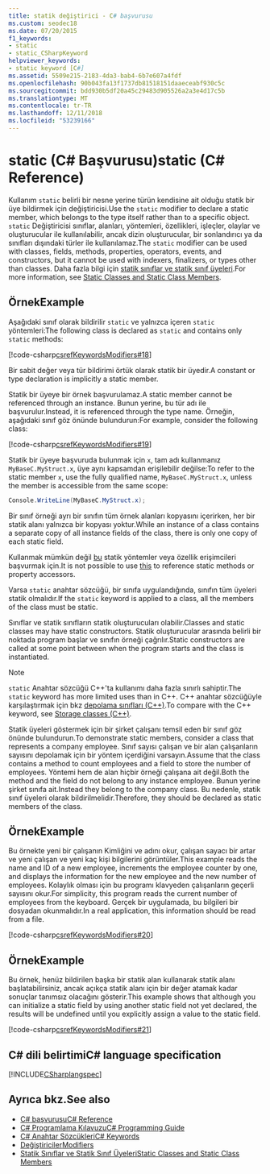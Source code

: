 ```yaml
---
title: statik değiştirici - C# başvurusu
ms.custom: seodec18
ms.date: 07/20/2015
f1_keywords:
- static
- static_CSharpKeyword
helpviewer_keywords:
- static keyword [C#]
ms.assetid: 5509e215-2183-4da3-bab4-6b7e607a4fdf
ms.openlocfilehash: 90b043fa13f1737db81518151daaeceabf930c5c
ms.sourcegitcommit: bdd930b5df20a45c29483d905526a2a3e4d17c5b
ms.translationtype: MT
ms.contentlocale: tr-TR
ms.lasthandoff: 12/11/2018
ms.locfileid: "53239166"
---
```

# <a name="static-c-reference"></a><span data-ttu-id="01be9-102">static (C# Başvurusu)</span><span class="sxs-lookup"><span data-stu-id="01be9-102">static (C# Reference)</span></span>

<span data-ttu-id="01be9-103">Kullanım `static` belirli bir nesne yerine türün kendisine ait olduğu statik bir üye bildirmek için değiştiricisi.</span><span class="sxs-lookup"><span data-stu-id="01be9-103">Use the `static` modifier to declare a static member, which belongs to the type itself rather than to a specific object.</span></span> <span data-ttu-id="01be9-104">`static` Değiştiricisi sınıflar, alanları, yöntemleri, özellikleri, işleçler, olaylar ve oluşturucular ile kullanılabilir, ancak dizin oluşturucular, bir sonlandırıcı ya da sınıfları dışındaki türler ile kullanılamaz.</span><span class="sxs-lookup"><span data-stu-id="01be9-104">The `static` modifier can be used with classes, fields, methods, properties, operators, events, and constructors, but it cannot be used with indexers, finalizers, or types other than classes.</span></span> <span data-ttu-id="01be9-105">Daha fazla bilgi için [statik sınıflar ve statik sınıf üyeleri](../../programming-guide/classes-and-structs/static-classes-and-static-class-members.md).</span><span class="sxs-lookup"><span data-stu-id="01be9-105">For more information, see [Static Classes and Static Class Members](../../programming-guide/classes-and-structs/static-classes-and-static-class-members.md).</span></span>

## <a name="example"></a><span data-ttu-id="01be9-106">Örnek</span><span class="sxs-lookup"><span data-stu-id="01be9-106">Example</span></span>

<span data-ttu-id="01be9-107">Aşağıdaki sınıf olarak bildirilir `static` ve yalnızca içeren `static` yöntemleri:</span><span class="sxs-lookup"><span data-stu-id="01be9-107">The following class is declared as `static` and contains only `static` methods:</span></span>

[!code-csharp[csrefKeywordsModifiers#18](~/samples/snippets/csharp/VS_Snippets_VBCSharp/csrefKeywordsModifiers/CS/csrefKeywordsModifiers.cs#18)]

<span data-ttu-id="01be9-108">Bir sabit değer veya tür bildirimi örtük olarak statik bir üyedir.</span><span class="sxs-lookup"><span data-stu-id="01be9-108">A constant or type declaration is implicitly a static member.</span></span>

<span data-ttu-id="01be9-109">Statik bir üyeye bir örnek başvurulamaz.</span><span class="sxs-lookup"><span data-stu-id="01be9-109">A static member cannot be referenced through an instance.</span></span> <span data-ttu-id="01be9-110">Bunun yerine, bu tür adı ile başvurulur.</span><span class="sxs-lookup"><span data-stu-id="01be9-110">Instead, it is referenced through the type name.</span></span> <span data-ttu-id="01be9-111">Örneğin, aşağıdaki sınıf göz önünde bulundurun:</span><span class="sxs-lookup"><span data-stu-id="01be9-111">For example, consider the following class:</span></span>

[!code-csharp[csrefKeywordsModifiers#19](~/samples/snippets/csharp/VS_Snippets_VBCSharp/csrefKeywordsModifiers/CS/csrefKeywordsModifiers.cs#19)]

<span data-ttu-id="01be9-112">Statik bir üyeye başvuruda bulunmak için `x`, tam adı kullanmanız `MyBaseC.MyStruct.x`, üye aynı kapsamdan erişilebilir değilse:</span><span class="sxs-lookup"><span data-stu-id="01be9-112">To refer to the static member `x`, use the fully qualified name, `MyBaseC.MyStruct.x`, unless the member is accessible from the same scope:</span></span>

```csharp
Console.WriteLine(MyBaseC.MyStruct.x);
```

<span data-ttu-id="01be9-113">Bir sınıf örneği ayrı bir sınıfın tüm örnek alanları kopyasını içerirken, her bir statik alanı yalnızca bir kopyası yoktur.</span><span class="sxs-lookup"><span data-stu-id="01be9-113">While an instance of a class contains a separate copy of all instance fields of the class, there is only one copy of each static field.</span></span>

<span data-ttu-id="01be9-114">Kullanmak mümkün değil [bu](this.md) statik yöntemler veya özellik erişimcileri başvurmak için.</span><span class="sxs-lookup"><span data-stu-id="01be9-114">It is not possible to use [this](this.md) to reference static methods or property accessors.</span></span>

<span data-ttu-id="01be9-115">Varsa `static` anahtar sözcüğü, bir sınıfa uygulandığında, sınıfın tüm üyeleri statik olmalıdır.</span><span class="sxs-lookup"><span data-stu-id="01be9-115">If the `static` keyword is applied to a class, all the members of the class must be static.</span></span>

<span data-ttu-id="01be9-116">Sınıflar ve statik sınıfların statik oluşturucuları olabilir.</span><span class="sxs-lookup"><span data-stu-id="01be9-116">Classes and static classes may have static constructors.</span></span> <span data-ttu-id="01be9-117">Statik oluşturucular arasında belirli bir noktada program başlar ve sınıfın örneği çağrılır.</span><span class="sxs-lookup"><span data-stu-id="01be9-117">Static constructors are called at some point between when the program starts and the class is instantiated.</span></span>

> [!NOTE]
> <span data-ttu-id="01be9-118">`static` Anahtar sözcüğü C++'ta kullanımı daha fazla sınırlı sahiptir.</span><span class="sxs-lookup"><span data-stu-id="01be9-118">The `static` keyword has more limited uses than in C++.</span></span> <span data-ttu-id="01be9-119">C++ anahtar sözcüğüyle karşılaştırmak için bkz [depolama sınıfları (C++)](/cpp/cpp/storage-classes-cpp#static).</span><span class="sxs-lookup"><span data-stu-id="01be9-119">To compare with the C++ keyword, see [Storage classes (C++)](/cpp/cpp/storage-classes-cpp#static).</span></span>

<span data-ttu-id="01be9-120">Statik üyeleri göstermek için bir şirket çalışanı temsil eden bir sınıf göz önünde bulundurun.</span><span class="sxs-lookup"><span data-stu-id="01be9-120">To demonstrate static members, consider a class that represents a company employee.</span></span> <span data-ttu-id="01be9-121">Sınıf sayısı çalışan ve bir alan çalışanların sayısını depolamak için bir yöntem içerdiğini varsayın.</span><span class="sxs-lookup"><span data-stu-id="01be9-121">Assume that the class contains a method to count employees and a field to store the number of employees.</span></span> <span data-ttu-id="01be9-122">Yöntemi hem de alan hiçbir örneği çalışana ait değil.</span><span class="sxs-lookup"><span data-stu-id="01be9-122">Both the method and the field do not belong to any instance employee.</span></span> <span data-ttu-id="01be9-123">Bunun yerine şirket sınıfa ait.</span><span class="sxs-lookup"><span data-stu-id="01be9-123">Instead they belong to the company class.</span></span> <span data-ttu-id="01be9-124">Bu nedenle, statik sınıf üyeleri olarak bildirilmelidir.</span><span class="sxs-lookup"><span data-stu-id="01be9-124">Therefore, they should be declared as static members of the class.</span></span>

## <a name="example"></a><span data-ttu-id="01be9-125">Örnek</span><span class="sxs-lookup"><span data-stu-id="01be9-125">Example</span></span>

<span data-ttu-id="01be9-126">Bu örnekte yeni bir çalışanın Kimliğini ve adını okur, çalışan sayacı bir artar ve yeni çalışan ve yeni kaç kişi bilgilerini görüntüler.</span><span class="sxs-lookup"><span data-stu-id="01be9-126">This example reads the name and ID of a new employee, increments the employee counter by one, and displays the information for the new employee and the new number of employees.</span></span> <span data-ttu-id="01be9-127">Kolaylık olması için bu programı klavyeden çalışanların geçerli sayısını okur.</span><span class="sxs-lookup"><span data-stu-id="01be9-127">For simplicity, this program reads the current number of employees from the keyboard.</span></span> <span data-ttu-id="01be9-128">Gerçek bir uygulamada, bu bilgileri bir dosyadan okunmalıdır.</span><span class="sxs-lookup"><span data-stu-id="01be9-128">In a real application, this information should be read from a file.</span></span>

[!code-csharp[csrefKeywordsModifiers#20](~/samples/snippets/csharp/VS_Snippets_VBCSharp/csrefKeywordsModifiers/CS/csrefKeywordsModifiers.cs#20)]  

## <a name="example"></a><span data-ttu-id="01be9-129">Örnek</span><span class="sxs-lookup"><span data-stu-id="01be9-129">Example</span></span>

<span data-ttu-id="01be9-130">Bu örnek, henüz bildirilen başka bir statik alan kullanarak statik alanı başlatabilirsiniz, ancak açıkça statik alanı için bir değer atamak kadar sonuçlar tanımsız olacağını gösterir.</span><span class="sxs-lookup"><span data-stu-id="01be9-130">This example shows that although you can initialize a static field by using another static field not yet declared, the results will be undefined until you explicitly assign a value to the static field.</span></span>

[!code-csharp[csrefKeywordsModifiers#21](~/samples/snippets/csharp/VS_Snippets_VBCSharp/csrefKeywordsModifiers/CS/csrefKeywordsModifiers.cs#21)]  

## <a name="c-language-specification"></a><span data-ttu-id="01be9-131">C# dili belirtimi</span><span class="sxs-lookup"><span data-stu-id="01be9-131">C# language specification</span></span>

[!INCLUDE[CSharplangspec](~/includes/csharplangspec-md.md)]

## <a name="see-also"></a><span data-ttu-id="01be9-132">Ayrıca bkz.</span><span class="sxs-lookup"><span data-stu-id="01be9-132">See also</span></span>

- [<span data-ttu-id="01be9-133">C# başvurusu</span><span class="sxs-lookup"><span data-stu-id="01be9-133">C# Reference</span></span>](../index.md)
- [<span data-ttu-id="01be9-134">C# Programlama Kılavuzu</span><span class="sxs-lookup"><span data-stu-id="01be9-134">C# Programming Guide</span></span>](../../programming-guide/index.md)
- [<span data-ttu-id="01be9-135">C# Anahtar Sözcükleri</span><span class="sxs-lookup"><span data-stu-id="01be9-135">C# Keywords</span></span>](index.md)
- [<span data-ttu-id="01be9-136">Değiştiriciler</span><span class="sxs-lookup"><span data-stu-id="01be9-136">Modifiers</span></span>](modifiers.md)
- [<span data-ttu-id="01be9-137">Statik Sınıflar ve Statik Sınıf Üyeleri</span><span class="sxs-lookup"><span data-stu-id="01be9-137">Static Classes and Static Class Members</span></span>](../../programming-guide/classes-and-structs/static-classes-and-static-class-members.md)